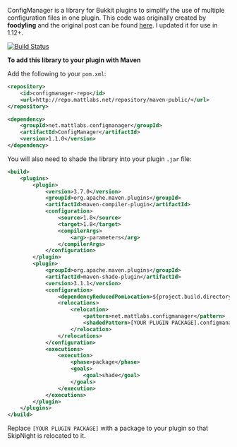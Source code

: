ConfigManager is a library for Bukkit plugins to simplify the use of multiple configuration files in one plugin.
This code was originally created by **foodyling** and the original post can be found [here](https://bukkit.org/threads/configuration-manager.157660/). 
I updated it for use in 1.12+.

[![Build Status](https://travis-ci.org/mattboy9921/ConfigManager.svg?branch=master)](https://travis-ci.org/mattboy9921/ConfigManager)

**To add this library to your plugin with Maven**

Add the following to your `pom.xml`:

```xml
<repository>
    <id>configmanager-repo</id>
    <url>http://repo.mattlabs.net/repository/maven-public/</url>
</repository>

<dependency>
    <groupId>net.mattlabs.configmanager</groupId>
    <artifactId>ConfigManager</artifactId>
    <version>1.1.0</version>
</dependency>
```

You will also need to shade the library into your plugin `.jar` file:

```xml
<build>
    <plugins>
        <plugin>
            <version>3.7.0</version>
            <groupId>org.apache.maven.plugins</groupId>
            <artifactId>maven-compiler-plugin</artifactId>
            <configuration>
                <source>1.8</source>
                <target>1.8</target>
                <compilerArgs>
                    <arg>-parameters</arg>
                </compilerArgs>
            </configuration>
        </plugin>
        <plugin>
            <groupId>org.apache.maven.plugins</groupId>
            <artifactId>maven-shade-plugin</artifactId>
            <version>3.1.1</version>
            <configuration>
                <dependencyReducedPomLocation>${project.build.directory}/dependency-reduced-pom.xml</dependencyReducedPomLocation>
                <relocations>
                    <relocation>
                        <pattern>net.mattlabs.configmanager</pattern>
                        <shadedPattern>[YOUR PLUGIN PACKAGE].configmanager</shadedPattern> <!-- Replace this -->
                    </relocation>
                </relocations>
            </configuration>
            <executions>
                <execution>
                    <phase>package</phase>
                    <goals>
                        <goal>shade</goal>
                    </goals>
                </execution>
            </executions>
        </plugin>
    </plugins>
</build>
```

Replace `[YOUR PLUGIN PACKAGE]` with a package to your plugin so that SkipNight is relocated to it.